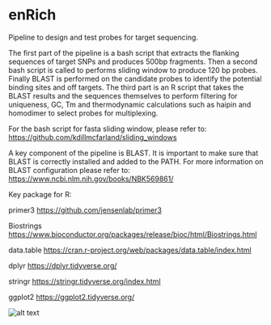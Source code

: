 # enRich
Pipeline to design and test probes for target sequencing.

The first part of the pipeline is a bash script that extracts the flanking sequences of target SNPs and produces 500bp fragments. Then a second bash script is called to performs sliding window to produce 120 bp probes. Finally BLAST is performed on the candidate probes to identify the potential binding sites and off targets. The third part is an R script that takes the BLAST results and the sequences themselves to perform filtering for uniqueness, GC, Tm and thermodynamic calculations such as haipin and homodimer to select probes for multiplexing.

For the bash script for fasta sliding window, please refer to:
https://github.com/kdillmcfarland/sliding_windows

A key component of the pipeline is BLAST. It is important to make sure that BLAST is correctly installed and added to the PATH. For more information on BLAST configuration please refer to:
https://www.ncbi.nlm.nih.gov/books/NBK569861/

Key package for R:

primer3
https://github.com/jensenlab/primer3

Biostrings
https://www.bioconductor.org/packages/release/bioc/html/Biostrings.html

data.table
https://cran.r-project.org/web/packages/data.table/index.html

dplyr
https://dplyr.tidyverse.org/

stringr
https://stringr.tidyverse.org/index.html

ggplot2
https://ggplot2.tidyverse.org/

![alt text](https://github.com/renanso/enrich_v1/blob/main/scheme.png "Logo Title Text 1")

